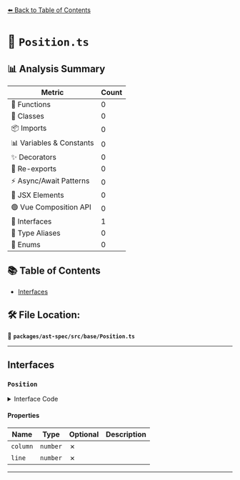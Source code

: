 [⬅️ Back to Table of Contents](../../../../index.md)

# 📄 `Position.ts`

## 📊 Analysis Summary

| Metric | Count |
|--------|-------|
| 🔧 Functions | 0 |
| 🧱 Classes | 0 |
| 📦 Imports | 0 |
| 📊 Variables & Constants | 0 |
| ✨ Decorators | 0 |
| 🔄 Re-exports | 0 |
| ⚡ Async/Await Patterns | 0 |
| 💠 JSX Elements | 0 |
| 🟢 Vue Composition API | 0 |
| 📐 Interfaces | 1 |
| 📑 Type Aliases | 0 |
| 🎯 Enums | 0 |

## 📚 Table of Contents

- [Interfaces](#interfaces)

## 🛠️ File Location:
📂 **`packages/ast-spec/src/base/Position.ts`**


---

## Interfaces

### `Position`

<details><summary>Interface Code</summary>

```ts
export interface Position {
  /**
   * Column number on the line (0-indexed)
   */
  column: number;
  /**
   * Line number (1-indexed)
   */
  line: number;
}
```
</details>

#### Properties

| Name | Type | Optional | Description |
|------|------|----------|-------------|
| `column` | `number` | ✗ |  |
| `line` | `number` | ✗ |  |


---